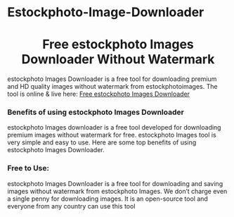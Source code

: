 # Estockphoto-Image-Downloader
 # <div align="center">Free estockphoto Images Downloader Without Watermark</div>  
  

estockphoto Images Downloader is a free tool for downloading premium and HD quality images without watermark from estockphotoimages. The tool is online & live here: [Free estockphoto Images Downloader](https://hdstockimages.com/estockphoto-downloader/)  
  



### Benefits of using estockphoto Images Downloader  
estockphoto Images downloader is a free tool developed for downloading premium images without watermark for free. estockphoto Images tool is very simple and easy to use. Here are some top benefits of using estockphoto Images Downloader.   
 
 ### Free to Use: 
estockphoto Images Downloader is a free tool for downloading and saving images without watermark from estockphoto Images. We don’t charge even a single penny for downloading images. It is an open-source tool and everyone from any country can use this tool
  

<br/>  


